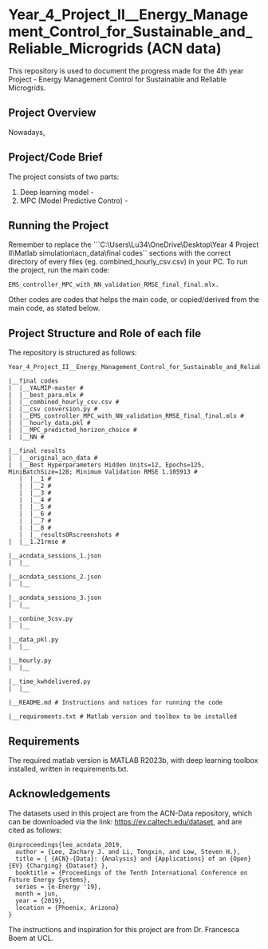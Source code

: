 # Year_4_Project_II__Energy_Management_Control_for_Sustainable_and_Reliable_Microgrids (ACN data)
This repository is used to document the progress made for the 4th year Project - Energy Management Control for Sustainable and Reliable Microgrids.

## Project Overview
Nowadays, 

## Project/Code Brief
The project consists of two parts:
1. Deep learning model - 
2. MPC (Model Predictive Contro) - 

## Running the Project
Remember to replace the ```C:\Users\Lu34\OneDrive\Desktop\Year 4 Project II\Matlab simulation\acn_data\final codes\`` sections with the correct directory of every files (eg. combined_hourly_csv.csv) in your PC.
To run the project, run the main code:
```
EMS_controller_MPC_with_NN_validation_RMSE_final_final.mlx.
```
Other codes are codes that helps the main code, or copied/derived from the main code, as stated below. 

## Project Structure and Role of each file
The repository is structured as follows:

```
Year_4_Project_II__Energy_Management_Control_for_Sustainable_and_Reliable_Microgrids

|__final codes
|  |__YALMIP-master #
|  |__best_para.mlx #
|  |__combined_hourly_csv.csv #
|  |__csv conversion.py #
|  |__EMS_controller_MPC_with_NN_validation_RMSE_final_final.mlx #
|  |__hourly_data.pkl #
|  |__MPC_predicted_horizon_choice #
|  |__NN #

|__final results
|  |__original_acn_data #
|  |__Best Hyperparameters Hidden Units=12, Epochs=125, MiniBatchSize=128; Minimum Validation RMSE 1.105913 #
   |  |__1 #
   |  |__2 #
   |  |__3 #
   |  |__4 #
   |  |__5 #
   |  |__6 #
   |  |__7 #
   |  |__8 #
   |  |__resultsORscreenshots #
|  |__1.21rmse #

|__acndata_sessions_1.json
|  |__

|__acndata_sessions_2.json
|  |__

|__acndata_sessions_3.json
|  |__

|__conbine_3csv.py
|  |__

|__data_pkl.py
|  |__

|__hourly.py
|  |__

|__time_kwhdelivered.py
|  |__

|__README.md # Instructions and notices for running the code

|__requirements.txt # Matlab version and toolbox to be installed 

```

## Requirements
The required matlab version is MATLAB R2023b, with deep learning toolbox installed, written in requirements.txt.

## Acknowledgements
The datasets used in this project are from the ACN-Data repository, which can be downloaded via the link: https://ev.caltech.edu/dataset, and are cited as follows:
```
@inproceedings{lee_acndata_2019,
  author = {Lee, Zachary J. and Li, Tongxin, and Low, Steven H.},
  title = { {ACN}-{Data}: {Analysis} and {Applications} of an {Open} {EV} {Charging} {Dataset} },
  booktitle = {Proceedings of the Tenth International Conference on Future Energy Systems},
  series = {e-Energy '19},
  month = jun,
  year = {2019},
  location = {Phoenix, Arizona}
}
```
The instructions and inspiration for this project are from Dr. Francesca Boem at UCL.
